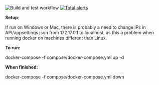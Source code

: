 ![Build and test workflow](https://github.com/KarolGrzesiak/GrandParadeInterview/actions/workflows/continuous-integration.yml/badge.svg)
[![Total alerts](https://img.shields.io/lgtm/alerts/g/microsoft/dotnet.svg?logo=lgtm&logoWidth=18)](https://lgtm.com/projects/g/microsoft/dotnet/alerts/)

**Setup**: 

If run on Windows or Mac, there is probably a need to change IPs in API/appsettings.json from 172.17.0.1 to localhost, as this a problem when running docker on machines different than Linux. 

**To run:**

docker-compose -f compose/docker-compose.yml up -d

**When finished:**

docker-compose -f compose/docker-compose.yml down

